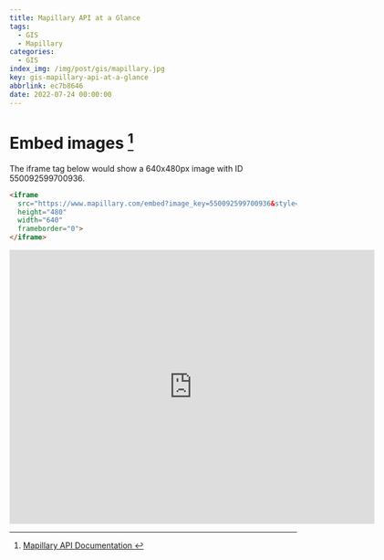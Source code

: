 ```yaml
---
title: Mapillary API at a Glance
tags:
  - GIS
  - Mapillary
categories:
  - GIS
index_img: /img/post/gis/mapillary.jpg
key: gis-mapillary-api-at-a-glance
abbrlink: ec7b8646
date: 2022-07-24 00:00:00
---
```


# Embed images [^1]

The iframe tag below would show a 640x480px image with ID 550092599700936.

```html
<iframe 
  src="https://www.mapillary.com/embed?image_key=550092599700936&style=classic" 
  height="480" 
  width="640"  
  frameborder="0">
</iframe>
```

<p align="center">
<iframe 
  src="https://www.mapillary.com/embed?image_key=550092599700936&style=classic" 
  height="480" 
  width="640"  
  frameborder="0">
</iframe>
</p>

[^1]: [Mapillary API Documentation
](https://www.mapillary.com/developer/api-documentation/)
